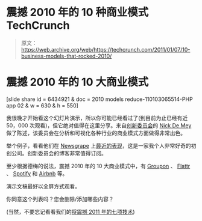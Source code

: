 # 震撼 2010 年的 10 种商业模式 TechCrunch

> 原文：<https://web.archive.org/web/https://techcrunch.com/2011/01/07/10-business-models-that-rocked-2010/>

# 震撼 2010 年的 10 大商业模式

[slide share id = 6434921 & doc = 2010 models reduce-110103065514-PHP app 02 & w = 630 & h = 550]

我很晚才开始看这个幻灯片演示，所以你可能已经看过了(到目前为止已经有近 50，000 次观看)，但它绝对值得在这里分享。来自[创新委员会](https://web.archive.org/web/20230202230546/http://www.boardofinnovation.com/2011/01/04/10-business-models-that-rocked-2010/)的 [Nick De Mey](https://web.archive.org/web/20230202230546/http://www.nickdemey.be/2011/01/04/10-business-models-that-rocked-in-2010/) 做了陈述，该委员会在分析和可视化各种行业的商业模式方面做得非常出色。

举个例子，看看他们在 [Newsgrape](https://web.archive.org/web/20230202230546/http://www.newsgrape.com/) 上[最近的表现](https://web.archive.org/web/20230202230546/http://www.boardofinnovation.com/2010/12/31/the-future-of-publishing-newsgrape/)，这是一家我个人非常好奇的初创公司。创新委员会的博客非常值得订阅。

至少根据德梅的说法，震撼 2010 年的 10 大商业模式中，有 [Groupon](https://web.archive.org/web/20230202230546/http://www.crunchbase.com/company/groupon) 、 [Flattr](https://web.archive.org/web/20230202230546/http://www.crunchbase.com/company/flattr) 、 [Spotify](https://web.archive.org/web/20230202230546/http://www.crunchbase.com/company/spotify) 和 [Airbnb](https://web.archive.org/web/20230202230546/http://www.crunchbase.com/company/airbnb-2) 等。

演示文稿最好以全屏方式观看。

你同意这个列表吗？您会删除/添加哪些内容？

(当然，不要忘记看看我们的[将震撼 2011 年的七项技术](https://web.archive.org/web/20230202230546/https://techcrunch.com/2011/01/02/seven-technologies-that-will-rock-2011/))